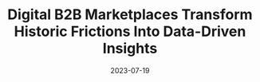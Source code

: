 ---
category:
- .nan
date: 2023-07-19
keyword_suggestion: ubuntu install docker
post_inspiration: https://www.pymnts.com/news/b2b-payments/2023/digital-b2b-marketplaces-transform-historic-frictions-into-data-driven-insights/
silot_terms: digital automation
title: <b>Digital</b> B2B Marketplaces Transform Historic Frictions Into Data-Driven
  Insights
---